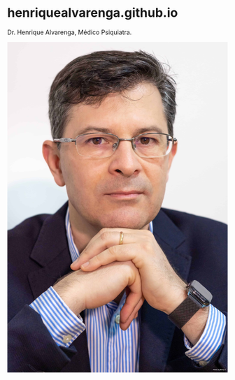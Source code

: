 # henriquealvarenga.github.io
Dr. Henrique Alvarenga, Médico Psiquiatra.

![Henrique](images/retrato.jpeg)
